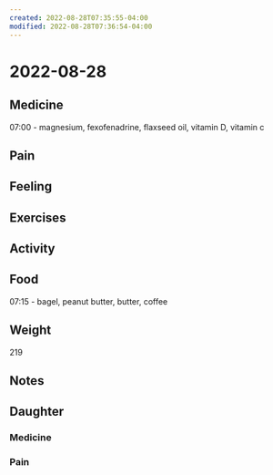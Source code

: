 ```yaml
---
created: 2022-08-28T07:35:55-04:00
modified: 2022-08-28T07:36:54-04:00
---
```


# 2022-08-28

## Medicine

07:00 - magnesium, fexofenadrine, flaxseed oil, vitamin D, vitamin c 

## Pain


## Feeling


## Exercises


## Activity


## Food

07:15 - bagel, peanut butter, butter, coffee

## Weight

219

## Notes


## Daughter


### Medicine


### Pain
